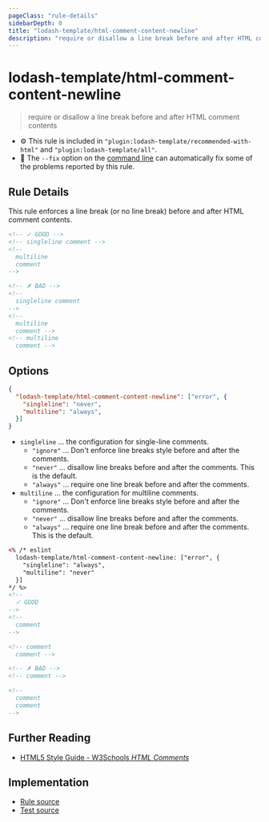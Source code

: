 ```yaml
---
pageClass: "rule-details"
sidebarDepth: 0
title: "lodash-template/html-comment-content-newline"
description: "require or disallow a line break before and after HTML comment contents"
---
```

# lodash-template/html-comment-content-newline
> require or disallow a line break before and after HTML comment contents

- :gear: This rule is included in `"plugin:lodash-template/recommended-with-html"` and `"plugin:lodash-template/all"`.
- :wrench: The `--fix` option on the [command line](https://eslint.org/docs/user-guide/command-line-interface#fixing-problems) can automatically fix some of the problems reported by this rule.

## Rule Details

This rule enforces a line break (or no line break) before and after HTML comment contents.

<eslint-code-block fix :rules="{'lodash-template/html-comment-content-newline': ['error']}">

```html
<!-- ✓ GOOD -->
<!-- singleline comment -->
<!--
  multiline
  comment
-->

<!-- ✗ BAD -->
<!--
  singleline comment
-->
<!--
  multiline
  comment -->
<!-- multiline
  comment -->
```

</eslint-code-block>

## Options

```json
{
  "lodash-template/html-comment-content-newline": ["error", {
    "singleline": "never",
    "multiline": "always",
  }]
}
```

- `singleline` ... the configuration for single-line comments.
    - `"ignore"` ... Don't enforce line breaks style before and after the comments.
    - `"never"` ... disallow line breaks before and after the comments. This is the default.
    - `"always"` ... require one line break before and after the comments.
- `multiline` ... the configuration for multiline comments.
    - `"ignore"` ... Don't enforce line breaks style before and after the comments.
    - `"never"` ... disallow line breaks before and after the comments.
    - `"always"` ... require one line break before and after the comments. This is the default.

<eslint-code-block fix :rules="{}">

```html
<% /* eslint
  lodash-template/html-comment-content-newline: ["error", {
    "singleline": "always",
    "multiline": "never"
  }]
*/ %>
<!--
  ✓ GOOD
-->
<!--
  comment
-->

<!-- comment
  comment -->

<!-- ✗ BAD -->
<!-- comment -->

<!--
  comment
  comment
-->

```

</eslint-code-block>

## Further Reading

* [HTML5 Style Guide - W3Schools *HTML Comments*](https://www.w3schools.com/html/html5_syntax.asp)

## Implementation

- [Rule source](https://github.com/ota-meshi/eslint-plugin-lodash-template/blob/master/lib/rules/html-comment-content-newline.js)
- [Test source](https://github.com/ota-meshi/eslint-plugin-lodash-template/blob/master/tests/lib/rules/html-comment-content-newline.js)

